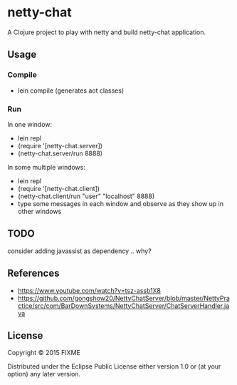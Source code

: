 # netty-chat

A Clojure project to play with netty and build netty-chat application.

## Usage

### Compile
* lein compile (generates aot classes)

### Run
In one window:
* lein repl
* (require '[netty-chat.server])
* (netty-chat.server/run 8888)

In some multiple windows:
* lein repl
* (require '[netty-chat.client])
* (netty-chat.client/run "user" "localhost" 8888)
* type some messages in each window and observe as they show up in other windows

## TODO
consider adding javassist as dependency .. why?

## References

* https://www.youtube.com/watch?v=tsz-assb1X8
* https://github.com/gongshow20/NettyChatServer/blob/master/NettyPractice/src/com/BarDownSystems/NettyChatServer/ChatServerHandler.java



## License

Copyright © 2015 FIXME

Distributed under the Eclipse Public License either version 1.0 or (at
your option) any later version.
